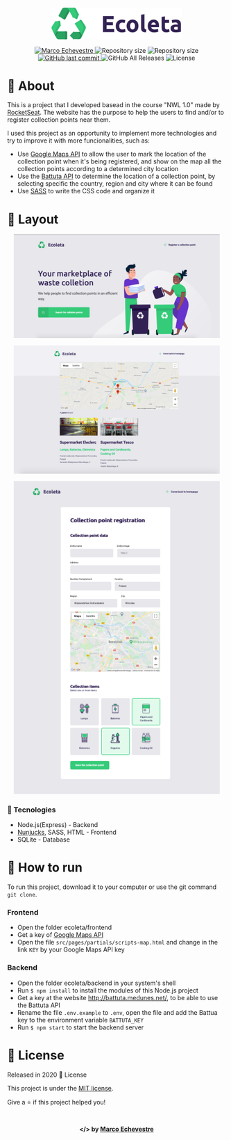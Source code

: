 <p align="center">
  <img src="https://github.com/marcoaminotto/ecoleta/blob/master/frontend/src/assets/logo.svg" alt="Image of the Ecoleta application" width="300px">
</p>

<p align="center">	
  <a href="https://www.linkedin.com/in/marco-echevestre/">
      <img alt="Marco Echevestre" src="https://img.shields.io/badge/-Marco Echevestre-34cb79?style=flat&logo=Linkedin&logoColor=white" />
  </a>
  <img alt="Repository size" src="https://img.shields.io/github/repo-size/marcoaminotto/ecoleta?color=34cb79">
  <img alt="Repository size" src="https://img.shields.io/github/languages/code-size/marcoaminotto/ecoleta?color=34cb79">
  <a href="https://github.com/marcoaminotto/ecoleta/commits/master">
    <img alt="GitHub last commit" src="https://img.shields.io/github/last-commit/marcoaminotto/ecoleta?color=34cb79">
  </a> 
  <img alt="GitHub All Releases" src="https://img.shields.io/github/downloads/marcoaminotto/ecoleta/total?logo=GitHub&style=flat&color=34cb79">
  <img alt="License" src="https://img.shields.io/badge/license-MIT-34cb79">
</p>


# 📖 About
This is a project that I developed basead in the course "NWL 1.0" made by [RocketSeat](rocketseat.com.br). The website has the purpose to help the users to find and/or to register collection points near them. 

I used this project as an opportunity to implement more technologies and try to improve it with more funcionalities, such as:
* Use [Google Maps API](https://developers.google.com/maps/documentation/javascript/overview) to allow the user to mark the location of the collection point when it's being registered, and show on the map all the collection points according to a determined city location
* Use the [Battuta API](http://battuta.medunes.net/) to determine the location of a collection point, by selecting specific the country, region and city where it can be found
* Use [SASS](https://sass-lang.com/) to write the CSS code and organize it

# 📐 Layout

<div align="center">
  <p align="center">
    <img src="./.github/main.png" width="475px">
  </p>
  <p align="center">
    <img src="./.github/search-point.png" width="475px">
  </p> 
  <p align="center">
    <img src="./.github/register-point.png" width="475px">
  </p>
</div>


### 🚀 Tecnologies
* Node.js(Express) - Backend
* [Nunjucks](https://mozilla.github.io/nunjucks/), SASS, HTML - Frontend
* SQLite - Database

# 🔧 How to run

To run this project, download it to your computer or use the git command `git clone`.

### Frontend

* Open the folder ecoleta/frontend
* Get a key of [Google Maps API](https://developers.google.com/maps/documentation/javascript/get-api-key)
* Open the file `src/pages/partials/scripts-map.html` and change in the link `KEY` by your Google Maps API key

### Backend

* Open the folder ecoleta/backend in your system's shell
* Run `$ npm install` to install the modules of this Node.js project
* Get a key at the website http://battuta.medunes.net/, to be able to use the Battuta API
* Rename the file `.env.example` to `.env`, open the file and add the Battua key to the environment variable `BATTUTA_KEY`
* Run `$ npm start` to start the backend server

# :closed_book: License

Released in 2020 :closed_book: License

This project is under the [MIT license](./LICENSE).


Give a ⭐️ if this project helped you!

#
<p align="center">
   <b> &#60;/&#62; by <a href="https://www.linkedin.com/in/marco-echevestre/">Marco Echevestre</a></b>
</p>
